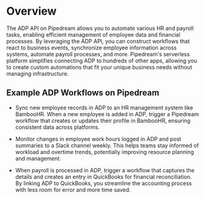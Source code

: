 # Overview

The ADP API on Pipedream allows you to automate various HR and payroll tasks, enabling efficient management of employee data and financial processes. By leveraging the ADP API, you can construct workflows that react to business events, synchronize employee information across systems, automate payroll processes, and more. Pipedream's serverless platform simplifies connecting ADP to hundreds of other apps, allowing you to create custom automations that fit your unique business needs without managing infrastructure.

## Example ADP Workflows on Pipedream

- Sync new employee records in ADP to an HR management system like BambooHR. When a new employee is added in ADP, trigger a Pipedream workflow that creates or updates their profile in BambooHR, ensuring consistent data across platforms.

- Monitor changes in employee work hours logged in ADP and post summaries to a Slack channel weekly. This helps teams stay informed of workload and overtime trends, potentially improving resource planning and management.

- When payroll is processed in ADP, trigger a workflow that captures the details and creates an entry in QuickBooks for financial reconciliation. By linking ADP to QuickBooks, you streamline the accounting process with less room for error and more time saved.
